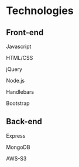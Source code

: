 # Technologies

## Front-end

Javascript

HTML/CSS

jQuery

Node.js

Handlebars

Bootstrap

## Back-end

Express

MongoDB

AWS-S3
